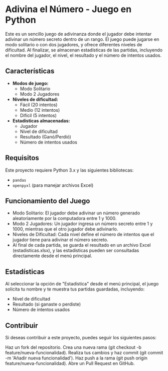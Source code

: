 # Adivina el Número - Juego en Python

Este es un sencillo juego de adivinanza donde el jugador debe intentar adivinar un número secreto dentro de un rango. El juego puede jugarse en modo solitario o con dos jugadores, y ofrece diferentes niveles de dificultad. Al finalizar, se almacenan estadísticas de las partidas, incluyendo el nombre del jugador, el nivel, el resultado y el número de intentos usados.

## Características

- **Modos de juego:**
  - Modo Solitario
  - Modo 2 Jugadores
- **Niveles de dificultad:**
  - Fácil (20 intentos)
  - Medio (12 intentos)
  - Difícil (5 intentos)
- **Estadísticas almacenadas:**
  - Jugador
  - Nivel de dificultad
  - Resultado (Ganó/Perdió)
  - Número de intentos usados

## Requisitos

Este proyecto requiere Python 3.x y las siguientes bibliotecas:

- `pandas`
- `openpyxl` (para manejar archivos Excel)

## Funcionamiento del Juego
  - Modo Solitario: El jugador debe adivinar un número generado aleatoriamente por la computadora entre 1 y 1000.
  - Modo 2 Jugadores: Un jugador ingresa un número secreto entre 1 y 1000, mientras que el otro jugador debe adivinarlo.
  - Niveles de Dificultad: Cada nivel define el número de intentos que el jugador tiene para adivinar el número secreto.
  - Al final de cada partida, se guarda el resultado en un archivo Excel (estadisticas.xlsx), y las estadísticas pueden ser consultadas directamente desde el menú principal.

## Estadísticas
Al seleccionar la opción de "Estadística" desde el menú principal, el juego solicita tu nombre y te muestra tus partidas guardadas, incluyendo:

  - Nivel de dificultad
  - Resultado (si ganaste o perdiste)
  - Número de intentos usados

## Contribuir

Si deseas contribuir a este proyecto, puedes seguir los siguientes pasos:

Haz un fork del repositorio.
Crea una nueva rama (git checkout -b feature/nueva-funcionalidad).
Realiza tus cambios y haz commit (git commit -m 'Añadir nueva funcionalidad').
Haz push a la rama (git push origin feature/nueva-funcionalidad).
Abre un Pull Request en GitHub.
